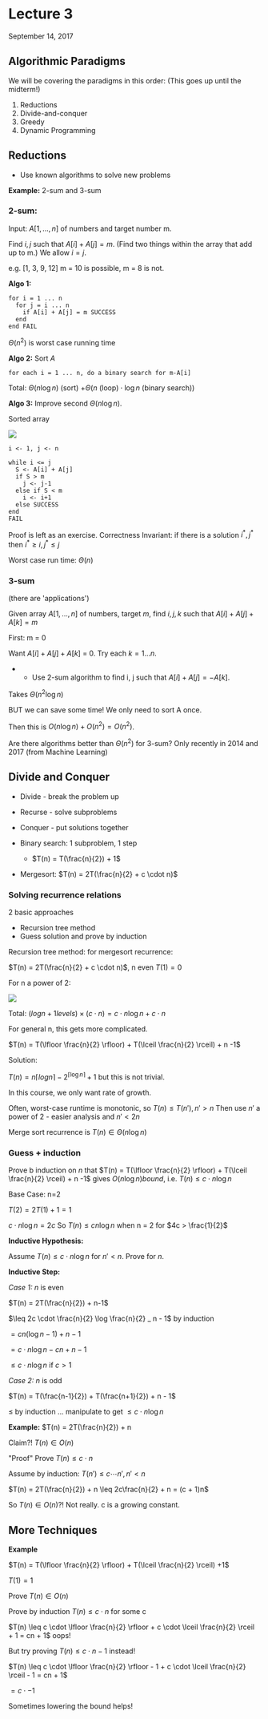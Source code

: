 # Lecture 3
September 14, 2017

## Algorithmic Paradigms
We will be covering the paradigms in this order: (This goes up until the midterm!)
1. Reductions
2. Divide-and-conquer
3. Greedy
4. Dynamic Programming

## Reductions
* Use known algorithms to solve new problems

**Example:** 2-sum and 3-sum

### 2-sum:

Input: $A[1, ... ,n]$ of numbers and target number m.

Find $i, j$ such that $A[i] + A[j] = m$. (Find two things within the array that add up to m.) We allow $i = j$.

e.g. [1, 3, 9, 12] m = 10 is possible, m = 8 is not.

**Algo 1:**

```
for i = 1 ... n
  for j = i ... n
    if A[i] + A[j] = m SUCCESS
  end
end FAIL
```

$\Theta(n^2)$ is worst case running time

**Algo 2:** Sort $A$

```
for each i = 1 ... n, do a binary search for m-A[i]
```

Total: $\Theta(n \log n)$ (sort) $+ \Theta(n \text{ (loop)}\cdot \log n \text{ (binary search)})$

**Algo 3:** Improve second $\Theta(n \log n).$

Sorted array

![](https://i.imgur.com/tAH73Gq.png)

```
i <- 1, j <- n

while i <= j
  S <- A[i] + A[j]
  if S > m
    j <- j-1
  else if S < m
    i <- i+1
  else SUCCESS
end
FAIL
```

Proof is left as an exercise. Correctness Invariant: if there is a solution $i^*, j^*$ then $i^* \geq i, j^* \leq j$

Worst case run time:  $\Theta(n)$

### 3-sum
(there are 'applications')

Given array $A[1, ..., n]$ of numbers, target $m$, find $i, j, k$ such that $A[i] + A[j] + A[k] = m$

First: m = 0

Want $A[i] + A[j] + A[k]$ = 0. Try each $k = 1...n$.

* - Use 2-sum algorithm to find i, j such that $A[i] + A[j] = -A[k]$.

Takes $\Theta(n^2 \log n)$

BUT we can save some time! We only need to sort A once.

Then this is $O(n \log n) + O(n^2) = O(n^2)$.

Are there algorithms better than $\Theta(n^2)$ for 3-sum? Only recently in 2014 and 2017 (from Machine Learning)

## Divide and Conquer

* Divide - break the problem up
* Recurse - solve subproblems
* Conquer - put solutions together

* Binary search: 1 subproblem, 1 step
  * $T(n) = T(\frac{n}{2}) + 1$
* Mergesort: $T(n) = 2T(\frac{n}{2} + c \cdot n)$

### Solving recurrence relations
2 basic approaches
* Recursion tree method
* Guess solution and prove by induction

Recursion tree method: for mergesort recurrence:

$T(n) = 2T(\frac{n}{2} + c \cdot n)$, n even $T(1) = 0$

For n a power of 2:

![](https://i.imgur.com/AjRC0Xs.png)

Total: $(log n + 1 levels) \times (c \cdot n) = c \cdot n\log n + c \cdot n$

For general n, this gets more complicated.

$T(n) = T(\lfloor \frac{n}{2} \rfloor) + T(\lceil \frac{n}{2} \rceil) + n -1$

Solution:

$T(n) = n\lceil log n \rceil - 2^{\lceil \log n \rceil} + 1$ but this is not trivial.


In this course, we only want rate of growth.

Often, worst-case runtime is monotonic, so $T(n) \leq T(n'), n' > n$
Then use $n'$ a power of 2 - easier analysis and $n' < 2n$

Merge sort recurrence is $T(n) \in \Theta(n \log n)$

### Guess + induction

Prove b induction on $n$ that $T(n) = T(\lfloor \frac{n}{2} \rfloor) + T(\lceil \frac{n}{2} \rceil) + n -1$ gives $O(n \log n) bound$, i.e. $T(n) \leq c \cdot n \log n$

Base Case: n=2

$T(2) = 2T(1) + 1 = 1$

$c \cdot n \log n = 2c$ So $T(n) \leq c n \log n$ when n = 2 for $4c > \frac{1}{2}$

**Inductive Hypothesis:**

Assume  $T(n) \leq c \cdot n \log n$ for $n' < n$. Prove for $n$.

**Inductive Step:**

*Case 1:* $n$ is even

$T(n) = 2T(\frac{n}{2}) + n-1$

$\leq 2c \cdot \frac{n}{2} \log \frac{n}{2} _ n - 1$ by induction

$= cn ( \log n - 1) + n -1$

$= c \cdot n \log n - cn + n -1$

$\leq c \cdot n \log n$ if $c > 1$

*Case 2:* $n$ is odd

$T(n) = T(\frac{n-1}{2}) + T(\frac{n+1}{2}) + n - 1$

$\leq$ by induction ... manipulate to get $\leq c \cdot n \log n$

**Example:** $T(n) = 2T(\frac{n}{2}) + n

Claim?! $T(n) \in O(n)$

"Proof" Prove $T(n) \leq c \cdot n$

Assume by induction: $T(n') \leq c \cdots n', n' < n$

$T(n) = 2T(\frac{n}{2}) + n \leq 2c\frac{n}{2} + n = (c + 1)n$

So $T(n) \in O(n)$?! Not really. c is a growing constant.

## More Techniques
**Example**

$T(n) = T(\lfloor \frac{n}{2} \rfloor) + T(\lceil \frac{n}{2} \rceil) +1$

$T(1) = 1$

Prove $T(n) \in O(n)$

Prove by induction $T(n) \leq c \cdot n$ for some c

$T(n) \leq c \cdot \lfloor \frac{n}{2} \rfloor + c \cdot \lceil \frac{n}{2} \rceil + 1 = cn + 1$ oops!

But try proving $T(n) \leq c \cdot n - 1$ instead!

$T(n) \leq c \cdot \lfloor \frac{n}{2} \rfloor - 1 + c \cdot \lceil \frac{n}{2} \rceil - 1 = cn + 1$

$= c \cdot - 1$

Sometimes lowering the bound helps!
